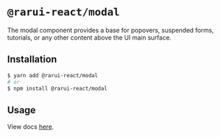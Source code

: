 # `@rarui-react/modal`

The modal component provides a base for popovers, suspended forms, tutorials, or any other content above the UI main surface.

## Installation

```sh
$ yarn add @rarui-react/modal
# or
$ npm install @rarui-react/modal
```

## Usage

View docs [here]().
